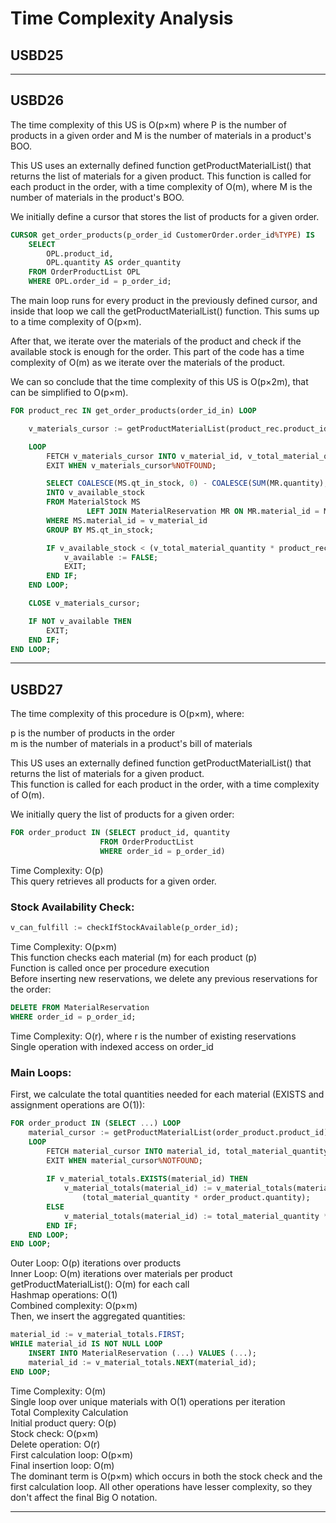 # Time Complexity Analysis

## USBD25

---

## USBD26

The time complexity of this US is O(p×m) where P is the number of products in a given order and M is the number
of materials in a product's BOO.

This US uses an externally defined function getProductMaterialList() that returns the list of materials for a given product.
This function is called for each product in the order, with a time complexity of O(m), where M is the number of materials in the product's BOO.

We initially define a cursor that stores the list of products for a given order.
```SQL
CURSOR get_order_products(p_order_id CustomerOrder.order_id%TYPE) IS
    SELECT
        OPL.product_id,
        OPL.quantity AS order_quantity
    FROM OrderProductList OPL
    WHERE OPL.order_id = p_order_id;
```

The main loop runs for every product in the previously defined cursor, and inside that loop we call the getProductMaterialList() function.
This sums up to a time complexity of O(p×m).

After that, we iterate over the materials of the product and check if the available stock is enough for the order.
This part of the code has a time complexity of O(m) as we iterate over the materials of the product.

We can so conclude that the time complexity of this US is O(p×2m), that can be simplified to O(p×m).

```SQL
FOR product_rec IN get_order_products(order_id_in) LOOP

    v_materials_cursor := getProductMaterialList(product_rec.product_id);

    LOOP
        FETCH v_materials_cursor INTO v_material_id, v_total_material_quantity;
        EXIT WHEN v_materials_cursor%NOTFOUND;

        SELECT COALESCE(MS.qt_in_stock, 0) - COALESCE(SUM(MR.quantity), 0)
        INTO v_available_stock
        FROM MaterialStock MS
                 LEFT JOIN MaterialReservation MR ON MR.material_id = MS.material_id
        WHERE MS.material_id = v_material_id
        GROUP BY MS.qt_in_stock;

        IF v_available_stock < (v_total_material_quantity * product_rec.order_quantity) THEN
            v_available := FALSE;
            EXIT;
        END IF;
    END LOOP;

    CLOSE v_materials_cursor;

    IF NOT v_available THEN
        EXIT;
    END IF;
END LOOP;
```

---
## USBD27

The time complexity of this procedure is O(p×m), where:

p is the number of products in the order\
m is the number of materials in a product's bill of materials

This US uses an externally defined function getProductMaterialList() that returns the list of materials for a given product.\
This function is called for each product in the order, with a time complexity of O(m).

We initially query the list of products for a given order:
```sql
FOR order_product IN (SELECT product_id, quantity 
                    FROM OrderProductList 
                    WHERE order_id = p_order_id)
```
Time Complexity: O(p)\
This query retrieves all products for a given order.
### Stock Availability Check:
```sql
v_can_fulfill := checkIfStockAvailable(p_order_id);
```
Time Complexity: O(p×m)\
This function checks each material (m) for each product (p)\
Function is called once per procedure execution\
Before inserting new reservations, we delete any previous reservations for the order:
```sql
DELETE FROM MaterialReservation
WHERE order_id = p_order_id;
```
Time Complexity: O(r), where r is the number of existing reservations\
Single operation with indexed access on order_id
### Main Loops:
First, we calculate the total quantities needed for each material (EXISTS and assignment operations are O(1)):

```sql
FOR order_product IN (SELECT ...) LOOP
    material_cursor := getProductMaterialList(order_product.product_id);
    LOOP
        FETCH material_cursor INTO material_id, total_material_quantity;
        EXIT WHEN material_cursor%NOTFOUND;
        
        IF v_material_totals.EXISTS(material_id) THEN
            v_material_totals(material_id) := v_material_totals(material_id) + 
                (total_material_quantity * order_product.quantity);
        ELSE
            v_material_totals(material_id) := total_material_quantity * order_product.quantity;
        END IF;
    END LOOP;
END LOOP;
```

Outer Loop: O(p) iterations over products\
Inner Loop: O(m) iterations over materials per product\
getProductMaterialList(): O(m) for each call\
Hashmap operations: O(1)\
Combined complexity: O(p×m)\
Then, we insert the aggregated quantities:
```sql
material_id := v_material_totals.FIRST;
WHILE material_id IS NOT NULL LOOP
    INSERT INTO MaterialReservation (...) VALUES (...);
    material_id := v_material_totals.NEXT(material_id);
END LOOP;
```
Time Complexity: O(m)\
Single loop over unique materials with O(1) operations per iteration\
Total Complexity Calculation\
Initial product query: O(p)\
Stock check: O(p×m)\
Delete operation: O(r)\
First calculation loop: O(p×m)\
Final insertion loop: O(m)\
The dominant term is O(p×m) which occurs in both the stock check and the first calculation loop. All other operations have lesser complexity,
so they don't affect the final Big O notation.

---